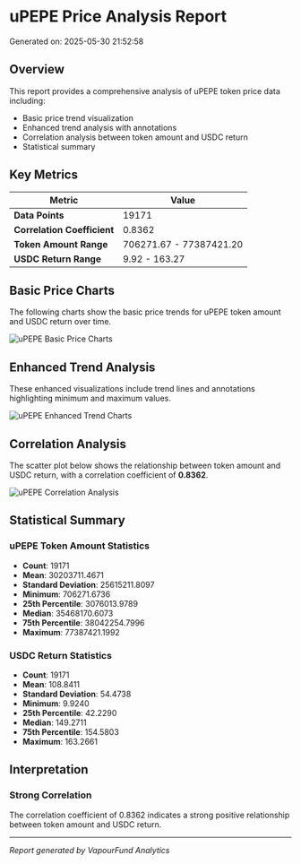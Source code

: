 # uPEPE Price Analysis Report

Generated on: 2025-05-30 21:52:58

## Overview

This report provides a comprehensive analysis of uPEPE token price data including:
- Basic price trend visualization
- Enhanced trend analysis with annotations
- Correlation analysis between token amount and USDC return
- Statistical summary

## Key Metrics

| Metric | Value |
|--------|-------|
| **Data Points** | 19171 |
| **Correlation Coefficient** | 0.8362 |
| **Token Amount Range** | 706271.67 - 77387421.20 |
| **USDC Return Range** | 9.92 - 163.27 |

## Basic Price Charts

The following charts show the basic price trends for uPEPE token amount and USDC return over time.

![uPEPE Basic Price Charts](https://raw.githubusercontent.com/elcolie/weekly_analysis_2/main/chart_images/uPEPE_price_charts.png)

## Enhanced Trend Analysis

These enhanced visualizations include trend lines and annotations highlighting minimum and maximum values.

![uPEPE Enhanced Trend Charts](https://raw.githubusercontent.com/elcolie/weekly_analysis_2/main/chart_images/uPEPE_price_charts_with_trend.png)

## Correlation Analysis

The scatter plot below shows the relationship between token amount and USDC return, with a correlation coefficient of **0.8362**.

![uPEPE Correlation Analysis](https://raw.githubusercontent.com/elcolie/weekly_analysis_2/main/chart_images/uPEPE_relationship_chart.png)

## Statistical Summary

### uPEPE Token Amount Statistics
- **Count**: 19171
- **Mean**: 30203711.4671
- **Standard Deviation**: 25615211.8097
- **Minimum**: 706271.6736
- **25th Percentile**: 3076013.9789
- **Median**: 35468170.6073
- **75th Percentile**: 38042254.7996
- **Maximum**: 77387421.1992

### USDC Return Statistics
- **Count**: 19171
- **Mean**: 108.8411
- **Standard Deviation**: 54.4738
- **Minimum**: 9.9240
- **25th Percentile**: 42.2290
- **Median**: 149.2711
- **75th Percentile**: 154.5803
- **Maximum**: 163.2661

## Interpretation

### Strong Correlation

The correlation coefficient of 0.8362 indicates a strong positive relationship between token amount and USDC return.

---

*Report generated by VapourFund Analytics*
